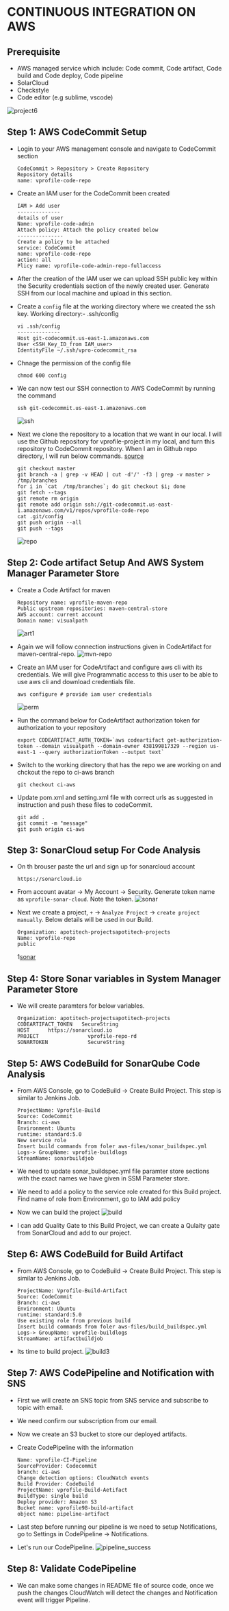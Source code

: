 # CONTINUOUS INTEGRATION ON AWS

##  Prerequisite
  + AWS managed service which include: Code commit, Code artifact, Code build and Code deploy, Code pipeline
  + SolarCloud
  + Checkstyle
  + Code editor (e.g sublime, vscode)

![project6](./images/Project-6.png)

## Step 1: AWS CodeCommit Setup 
  + Login to your AWS management console and navigate to CodeCommit section

        CodeCommit > Repository > Create Repository
        Repository details
        name: vprofile-code-repo
  + Create an IAM user for the CodeCommit been created

        IAM > Add user
        --------------
        details of user
        Name: vprofile-code-admin
        Attach policy: Attach the policy created below
        ---------------
        Create a policy to be attached
        service: CodeCommit
        name: vprofile-code-repo
        action: all
        Plicy name: vprofile-code-admin-repo-fullaccess
  + After the creation of the IAM user we can upload SSH public key within the Security credentials section of the newly created user. Generate SSH from our local machine and upload in this section.
  + Create a `config` file at the working directory where we created the ssh key. Working directory:- .ssh/config

        vi .ssh/config
        --------------
        Host git-codecommit.us-east-1.amazonaws.com
        User <SSH_Key_ID_from IAM_user>
        IdentityFile ~/.ssh/vpro-codecommit_rsa
  + Chnage the permission of the config file 

        chmod 600 config
  + We can now test our SSH connection to AWS CodeCommit by running the command

        ssh git-codecommit.us-east-1.amazonaws.com
    ![ssh](./images/ssh.png)
  + Next we clone the repository to a location that we want in our local. I will use the Github repository for vprofile-project in my local, and turn this repository to CodeCommit repository. When I am in Github repo directory, I will run below commands. [source](https://github.com/apotitech/vprofile-project)

        git checkout master
        git branch -a | grep -v HEAD | cut -d'/' -f3 | grep -v master > /tmp/branches
        for i in `cat  /tmp/branches`; do git checkout $i; done
        git fetch --tags
        git remote rm origin
        git remote add origin ssh://git-codecommit.us-east-1.amazonaws.com/v1/repos/vprofile-code-repo
        cat .git/config
        git push origin --all
        git push --tags
    ![repo](./images/reo-upload.png)

## Step 2: Code artifact Setup And AWS System Manager Parameter Store
  + Create a Code Artifact for maven 

        Repository name: vprofile-maven-repo
        Public upstream repositories: maven-central-store
        AWS account: current account
        Domain name: visualpath
    ![art1](./images/artifact1.png)
  + Again we will follow connection instructions given in CodeArtifact for maven-central-repo.
    ![mvn-repo](./images/mvn-repo.png)
  + Create an IAM user for CodeArtifact and configure aws cli with its credentials. We will give Programmatic access to this user to be able to use aws cli and download credentials file.

        aws configure # provide iam user credentials

      ![perm](./images/perm2.png)
  + Run the command below for CodeArtifact authorization token for authorization to your repository 

        export CODEARTIFACT_AUTH_TOKEN=`aws codeartifact get-authorization-token --domain visualpath --domain-owner 438199817329 --region us-east-1 --query authorizationToken --output text`
  + Switch to the working directory that has the repo we are working on and chckout the repo to ci-aws branch

        git checkout ci-aws
  + Update pom.xml and setting.xml file with correct urls as suggested in instruction and push these files to codeCommit.

        git add .
        git commit -m "message"
        git push origin ci-aws
  
##  Step 3: SonarCloud setup For Code Analysis
  + On th brouser paste the url and sign up for sonarcloud account

        https://sonarcloud.io
  + From account avatar -> My Account -> Security. Generate token name as `vprofile-sonar-cloud`. Note the token.
    ![sonar](./images/sonar.png)
  + Next we create a project, `+` -> `Analyze Project` -> `create project manually`. Below details will be used in our Build.

        Organization: apotitech-projectsapotitech-projects
        Name: vprofile-repo
        public
      1[sonar](./images/valid_sonar.png)
##  Step 4: Store Sonar variables in System Manager Parameter Store
  + We will create paramters for below variables.

        Organization: apotitech-projectsapotitech-projects
        CODEARTIFACT_TOKEN	 SecureString	
        HOST      https://sonarcloud.io
        PROJECT                vprofile-repo-rd
        SONARTOKEN             SecureString

##  Step 5: AWS CodeBuild for SonarQube Code Analysis
  + From AWS Console, go to CodeBuild -> Create Build Project. This step is similar to Jenkins Job.
      
        ProjectName: Vprofile-Build
        Source: CodeCommit
        Branch: ci-aws
        Environment: Ubuntu
        runtime: standard:5.0
        New service role
        Insert build commands from foler aws-files/sonar_buildspec.yml
        Logs-> GroupName: vprofile-buildlogs
        StreamName: sonarbuildjob
  + We need to update sonar_buildspec.yml file paramter store sections with the exact names we have given in SSM Parameter store.
  + We need to add a policy to the service role created for this Build project. Find name of role from Environment, go to IAM add policy
  + Now we can build the project
    ![build](./images/build2.png)
  + I can add Quality Gate to this Build Project, we can create a Qulaity gate from SonarCloud and add to our project.

##  Step 6: AWS CodeBuild for Build Artifact
  + From AWS Console, go to CodeBuild -> Create Build Project. This step is similar to Jenkins Job.

        ProjectName: Vprofile-Build-Artifact
        Source: CodeCommit
        Branch: ci-aws
        Environment: Ubuntu
        runtime: standard:5.0
        Use existing role from previous build
        Insert build commands from foler aws-files/build_buildspec.yml
        Logs-> GroupName: vprofile-buildlogs
        StreamName: artifactbuildjob
  + Its time to build project.
  ![build3](./images/build3.png)
##  Step 7: AWS CodePipeline and Notification with SNS
  + First we will create an SNS topic from SNS service and subscribe to topic with email.
  + We need confirm our subscription from our email.
  + Now we create an S3 bucket to store our deployed artifacts.
  + Create CodePipeline with the information

        Name: vprofile-CI-Pipeline
        SourceProvider: Codecommit
        branch: ci-aws
        Change detection options: CloudWatch events
        Build Provider: CodeBuild
        ProjectName: vprofile-Build-Aetifact
        BuildType: single build
        Deploy provider: Amazon S3
        Bucket name: vprofile98-build-artifact
        object name: pipeline-artifact
  + Last step before running our pipeline is we need to setup Notifications, go to Settings in CodePipeline -> Notifications.
  + Let's run our CodePipeline.
  ![pipeline_success](./images/codepipeline-succesful.png)
##  Step 8: Validate CodePipeline
  + We can make some changes in README file of source code, once we push the changes CloudWatch will detect the changes and Notification event will trigger Pipeline.
